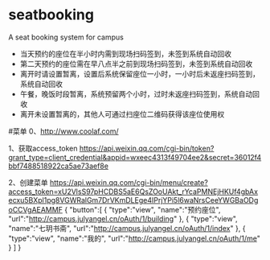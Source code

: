 # seatbooking
A seat booking system for campus

- 当天预约的座位在半小时内需到现场扫码签到，未签到系统自动回收
- 第二天预约的座位需在早八点半之前到现场扫码签到，未签到系统自动回收
- 离开时请设置暂离，设置后系统保留座位一小时，一小时后未返座扫码签到，系统自动回收
- 午餐，晚饭时段暂离，系统预留两个小时，过时未返座扫码签到，系统自动回收
- 离开未设置暂离的，其他人可通过扫座位二维码获得该座位使用权


#菜单
 0、http://www.coolaf.com/

 1、获取access_token
 https://api.weixin.qq.com/cgi-bin/token?grant_type=client_credential&appid=wxeec4313f49704ee2&secret=36012f4bbf7488518922ca5ae73aef8e

 2、创建菜单
 https://api.weixin.qq.com/cgi-bin/menu/create?access_token=xU2VlsS97pHCDBS5aE6QsZOoUAkt_rYcaPMNEjHKUf4gbAxecxu5BXpl1pg8VGWRalGm7DrVKmDLEge4IPrjYPi5l6waNrsCeeYWGBaODgoCCVgAEAMMF
 {
       "button":[
       {
            "type":"view",
            "name":"预约座位",
            "url":"http://campus.julyangel.cn/oAuth/1/building"
       },
       {
            "type":"view",
            "name":"七玥书斋",
            "url":"http://campus.julyangel.cn/oAuth/1/index"
       },
       {
            "type":"view",
            "name":"我的",
            "url":"http://campus.julyangel.cn/oAuth/1/me"
       }
       ]
   }
